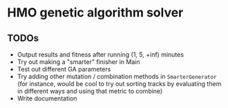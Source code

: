 # HMO genetic algorithm solver

## TODOs

* Output results and fitness after running (1, 5, +inf) minutes
* Try out making a "smarter" finisher in Main
* Test out different GA parameters
* Try adding other mutation / combination methods in `SmarterGenerator` (for instance, would be
cool to try out sorting tracks by evaluating them in different ways and using that metric to
combine)
* Write documentation